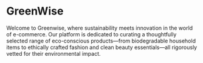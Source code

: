 # GreenWise
Welcome to Greenwise, where sustainability meets innovation in the world of e-commerce. Our platform is dedicated to curating a thoughtfully selected range of eco-conscious products—from biodegradable household items to ethically crafted fashion and clean beauty essentials—all rigorously vetted for their environmental impact.
